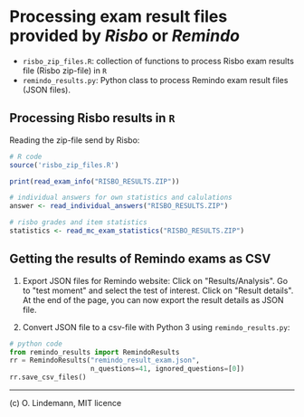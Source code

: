 # Processing exam result files provided by *Risbo* or *Remindo*

* `risbo_zip_files.R`: collection of functions to process Risbo exam results file (Risbo zip-file) in `R`
* `remindo_results.py`: Python class to process Remindo exam result files (JSON files).

## Processing Risbo results in `R`

Reading the zip-file send by Risbo:
```R
# R code
source('risbo_zip_files.R')

print(read_exam_info("RISBO_RESULTS.ZIP"))

# individual answers for own statistics and calulations
answer <- read_individual_answers("RISBO_RESULTS.ZIP")

# risbo grades and item statistics
statistics <- read_mc_exam_statistics("RISBO_RESULTS.ZIP")

```

## Getting the results of Remindo exams as CSV

1. Export JSON files for Remindo website: Click on "Results/Analysis". Go to "test moment" and select the test of interest. Click on "Result details". At the end of the page, you can now export the result details as JSON file.

2. Convert JSON file to a csv-file with Python 3 using  `remindo_results.py`:

```python
# python code
from remindo_results import RemindoResults
rr = RemindoResults("remindo_result_exam.json", 
                    n_questions=41, ignored_questions=[0])
rr.save_csv_files()
````

---

(c) O. Lindemann, MIT licence
